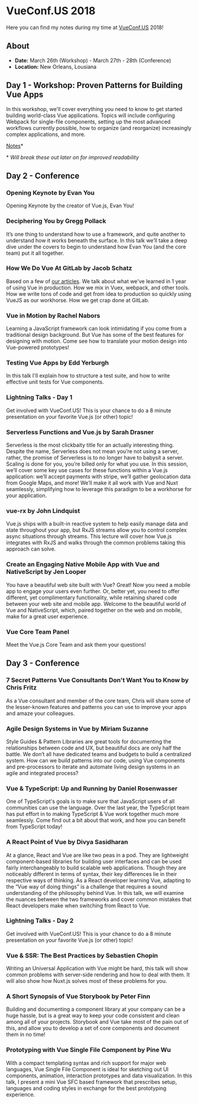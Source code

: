 # VueConf.US 2018

Here you can find my notes during my time at [VueConf.US](https://vueconf.us/) 2018!

## About

*   **Date:** March 26th (Workshop) - March 27th - 28th (Conference)
*   **Location:** New Orleans, Lousiana

## Day 1 - Workshop: Proven Patterns for Building Vue Apps

In this workshop, we'll cover everything you need to know to get started building world-class Vue applications. Topics will include configuring Webpack for single-file components, setting up the most advanced workflows currently possible, how to organize (and reorganize) increasingly complex applications, and more.

[Notes](/workshop-proven-patterns/notes.md)\*

\* _Will break these out later on for improved readability_

## Day 2 - Conference

### Opening Keynote by Evan You

Opening Keynote by the creator of Vue.js, Evan You!

### Deciphering You by Gregg Pollack

It’s one thing to understand how to use a framework, and quite another to understand how it works beneath the surface. In this talk we’ll take a deep dive under the covers to begin to understand how Evan You (and the core team) put it all together.

### How We Do Vue At GitLab by Jacob Schatz

Based on a few of [our articles](https://about.gitlab.com/2017/11/09/gitlab-vue-one-year-later/). We talk about what we've learned in 1 year of using Vue in production. How we mix in Vuex, webpack, and other tools. How we write tons of code and get from idea to production so quickly using VueJS as our workhorse. How we get crap done at GitLab.

### Vue in Motion by Rachel Nabors

Learning a JavaScript framework can look intimidating if you come from a traditional design background. But Vue has some of the best features for designing with motion. Come see how to translate your motion design into Vue-powered prototypes!

### Testing Vue Apps by Edd Yerburgh

In this talk I'll explain how to structure a test suite, and how to write effective unit tests for Vue components.

### Lightning Talks - Day 1

Get involved with VueConf.US! This is your chance to do a 8 minute presentation on your favorite Vue.js (or other) topic!

### Serverless Functions and Vue.js by Sarah Drasner

Serverless is the most clickbaity title for an actually interesting thing. Despite the name, Serverless does not mean you’re not using a server, rather, the promise of Serverless is to no longer have to babysit a server. Scaling is done for you, you’re billed only for what you use. In this session, we’ll cover some key use cases for these functions within a Vue.js application: we’ll accept payments with stripe, we’ll gather geolocation data from Google Maps, and more! We’ll make it all work with Vue and Nuxt seamlessly, simplifying how to leverage this paradigm to be a workhorse for your application.

### vue-rx by John Lindquist

Vue.js ships with a built-in reactive system to help easily manage data and state throughout your app, but RxJS streams allow you to control complex async situations through streams. This lecture will cover how Vue.js integrates with RxJS and walks through the common problems taking this approach can solve.

### Create an Engaging Native Mobile App with Vue and NativeScript by Jen Looper

You have a beautiful web site built with Vue? Great! Now you need a mobile app to engage your users even further. Or, better yet, you need to offer different, yet complimentary functionality, while retaining shared code between your web site and mobile app. Welcome to the beautiful world of Vue and NativeScript, which, paired together on the web and on mobile, make for a great user experience.

### Vue Core Team Panel

Meet the Vue.js Core Team and ask them your questions!

## Day 3 - Conference

### 7 Secret Patterns Vue Consultants Don't Want You to Know by Chris Fritz

As a Vue consultant and member of the core team, Chris will share some of the lesser-known features and patterns you can use to improve your apps and amaze your colleagues.

### Agile Design Systems in Vue by Miriam Suzanne

Style Guides & Pattern Libraries are great tools for documenting the relationships between code and UX, but beautiful docs are only half the battle. We don’t all have dedicated teams and budgets to build a centralized system. How can we build patterns into our code, using Vue components and pre-processors to iterate and automate living design systems in an agile and integrated process?

### Vue & TypeScript: Up and Running by Daniel Rosenwasser

One of TypeScript's goals is to make sure that JavaScript users of all communities can use the language. Over the last year, the TypeScript team has put effort in to making TypeScript & Vue work together much more seamlessly. Come find out a bit about that work, and how you can benefit from TypeScript today!

### A React Point of Vue by Divya Sasidharan

At a glance, React and Vue are like two peas in a pod. They are lightweight component-based libraries for building user interfaces and can be used fairly interchangeably to build scalable web applications. Though they are noticeably different in terms of syntax, their key differences lie in their respective ways of thinking. As a React developer learning Vue, adapting to the “Vue way of doing things” is a challenge that requires a sound understanding of the philosophy behind Vue. In this talk, we will examine the nuances between the two frameworks and cover common mistakes that React developers make when switching from React to Vue.

### Lightning Talks - Day 2

Get involved with VueConf.US! This is your chance to do a 8 minute presentation on your favorite Vue.js (or other) topic!

### Vue & SSR: The Best Practices by Sebastien Chopin

Writing an Universal Application with Vue might be hard, this talk will show common problems with server-side rendering and how to deal with them. It will also show how Nuxt.js solves most of these problems for you.

### A Short Synopsis of Vue Storybook by Peter Finn

Building and documenting a component library at your company can be a huge hassle, but is a great way to keep your code consistent and clean among all of your projects. Storybook and Vue take most of the pain out of this, and allow you to develop a set of core components and document them in no time!

### Prototyping with Vue Single File Component by Pine Wu

With a compact templating syntax and rich support for major web languages, Vue Single File Component is ideal for sketching out UI components, animation, interaction prototypes and data visualization. In this talk, I present a mini Vue SFC based framework that prescribes setup, languages and coding styles in exchange for the best prototyping experience.
